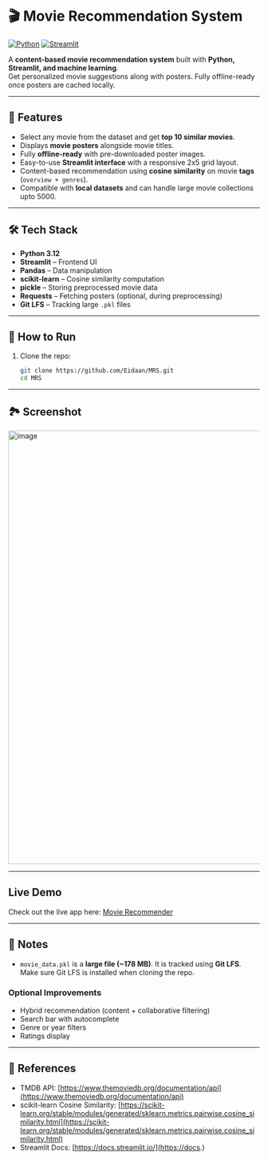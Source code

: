 # 🎬 Movie Recommendation System

[![Python](https://img.shields.io/badge/Python-3.12-blue)](https://www.python.org/)
[![Streamlit](https://img.shields.io/badge/Streamlit-1.30-orange)](https://streamlit.io/)

A **content-based movie recommendation system** built with **Python, Streamlit, and machine learning**.  
Get personalized movie suggestions along with posters. Fully offline-ready once posters are cached locally.

---

## 📌 Features

- Select any movie from the dataset and get **top 10 similar movies**.
- Displays **movie posters** alongside movie titles.
- Fully **offline-ready** with pre-downloaded poster images.
- Easy-to-use **Streamlit interface** with a responsive 2x5 grid layout.
- Content-based recommendation using **cosine similarity** on movie **tags** (`overview + genres`).
- Compatible with **local datasets** and can handle large movie collections upto 5000.

---

## 🛠 Tech Stack

- **Python 3.12**
- **Streamlit** – Frontend UI
- **Pandas** – Data manipulation
- **scikit-learn** – Cosine similarity computation
- **pickle** – Storing preprocessed movie data
- **Requests** – Fetching posters (optional, during preprocessing)
- **Git LFS** – Tracking large `.pkl` files

---

## 🚀 How to Run
1. Clone the repo:
   ```bash
   git clone https://github.com/Eidaan/MRS.git
   cd MRS

---

## 🏞 Screenshot

<img width="1912" height="867" alt="image" src="https://github.com/user-attachments/assets/c827bc7a-8c67-4e82-8d21-6ca56b96413e" />

---

## Live Demo
Check out the live app here: [Movie Recommender](https://movie-recommender-e.streamlit.app/)

---

## 📁 Notes

- `movie_data.pkl` is a **large file (~178 MB)**. It is tracked using **Git LFS**. Make sure Git LFS is installed when cloning the repo.

### Optional Improvements

- Hybrid recommendation (content + collaborative filtering)
- Search bar with autocomplete
- Genre or year filters
- Ratings display

---

## 📜 References

- TMDB API: [https://www.themoviedb.org/documentation/api](https://www.themoviedb.org/documentation/api)
- scikit-learn Cosine Similarity: [https://scikit-learn.org/stable/modules/generated/sklearn.metrics.pairwise.cosine_similarity.html](https://scikit-learn.org/stable/modules/generated/sklearn.metrics.pairwise.cosine_similarity.html)
- Streamlit Docs: [https://docs.streamlit.io/](https://docs.)

